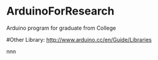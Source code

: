 # ArduinoForResearch
Arduino program for graduate from College

#Other 
Library:  http://www.arduino.cc/en/Guide/Libraries

nnn